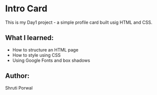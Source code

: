 # Intro Card
This is my Day1 project - a simple profile card built usig HTML and CSS.

## What I learned:
- How to structure an HTML page
- How to style using CSS 
- Using Google Fonts and box shadows 

## Author:
Shruti Porwal